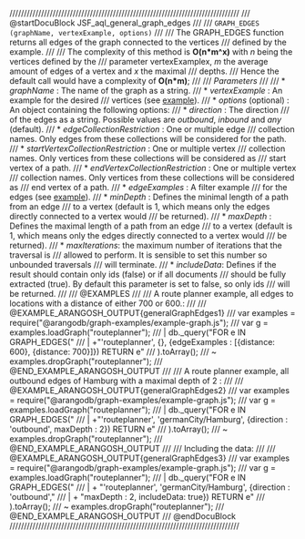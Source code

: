 ////////////////////////////////////////////////////////////////////////////////
/// @startDocuBlock JSF_aql_general_graph_edges
///
/// `GRAPH_EDGES (graphName, vertexExample, options)`
///
/// The GRAPH\_EDGES function returns all edges of the graph connected to the vertices
/// defined by the example.
///
/// The complexity of this method is **O(n\*m^x)** with *n* being the vertices defined by the
/// parameter vertexExamplex, *m* the average amount of edges of a vertex and *x* the maximal
/// depths.
/// Hence the default call would have a complexity of **O(n\*m)**;
///
/// *Parameters*
///
/// * *graphName*          : The name of the graph as a string.
/// * *vertexExample*      : An example for the desired
/// vertices (see [example](#short-explanation-of-the-example-parameter)).
/// * *options* (optional) : An object containing the following options:
///   * *direction*                        : The direction
/// of the edges as a string. Possible values are *outbound*, *inbound* and *any* (default).
///   * *edgeCollectionRestriction*        : One or multiple edge
///   collection names. Only edges from these collections will be considered for the path.
///   * *startVertexCollectionRestriction* : One or multiple vertex
///   collection names. Only vertices from these collections will be considered as
///   start vertex of a path.
///   * *endVertexCollectionRestriction*   : One or multiple vertex
///   collection names. Only vertices from these collections will be considered as
///   end vertex of a path.
///   * *edgeExamples*                     : A filter example
/// for the edges (see [example](#short-explanation-of-the-example-parameter)).
///   * *minDepth*                         : Defines the minimal length of a path from an edge
///  to a vertex (default is 1, which means only the edges directly connected to a vertex would
///  be returned).
///   * *maxDepth*                         : Defines the maximal length of a path from an edge
///  to a vertex (default is 1, which means only the edges directly connected to a vertex would
///  be returned).
///   * *maxIterations*: the maximum number of iterations that the traversal is
///      allowed to perform. It is sensible to set this number so unbounded traversals
///      will terminate.
///   * *includeData*: Defines if the result should contain only ids (false) or if all documents
///     should be fully extracted (true). By default this parameter is set to false, so only ids
///     will be returned.
///
/// @EXAMPLES
///
/// A route planner example, all edges to locations with a distance of either 700 or 600.:
///
/// @EXAMPLE_ARANGOSH_OUTPUT{generalGraphEdges1}
///   var examples = require("@arangodb/graph-examples/example-graph.js");
///   var g = examples.loadGraph("routeplanner");
/// | db._query("FOR e IN GRAPH_EDGES("
/// | +"'routeplanner', {}, {edgeExamples : [{distance: 600}, {distance: 700}]}) RETURN e"
/// ).toArray();
/// ~ examples.dropGraph("routeplanner");
/// @END_EXAMPLE_ARANGOSH_OUTPUT
///
/// A route planner example, all outbound edges of Hamburg with a maximal depth of 2 :
///
/// @EXAMPLE_ARANGOSH_OUTPUT{generalGraphEdges2}
///   var examples = require("@arangodb/graph-examples/example-graph.js");
///   var g = examples.loadGraph("routeplanner");
/// | db._query("FOR e IN GRAPH_EDGES("
/// | +"'routeplanner', 'germanCity/Hamburg', {direction : 'outbound', maxDepth : 2}) RETURN e"
/// ).toArray();
/// ~ examples.dropGraph("routeplanner");
/// @END_EXAMPLE_ARANGOSH_OUTPUT
///
/// Including the data:
///
/// @EXAMPLE_ARANGOSH_OUTPUT{generalGraphEdges3}
///   var examples = require("@arangodb/graph-examples/example-graph.js");
///   var g = examples.loadGraph("routeplanner");
/// | db._query("FOR e IN GRAPH_EDGES("
/// | + "'routeplanner', 'germanCity/Hamburg', {direction : 'outbound',"
/// | + "maxDepth : 2, includeData: true}) RETURN e"
/// ).toArray();
/// ~ examples.dropGraph("routeplanner");
/// @END_EXAMPLE_ARANGOSH_OUTPUT
/// @endDocuBlock
////////////////////////////////////////////////////////////////////////////////
